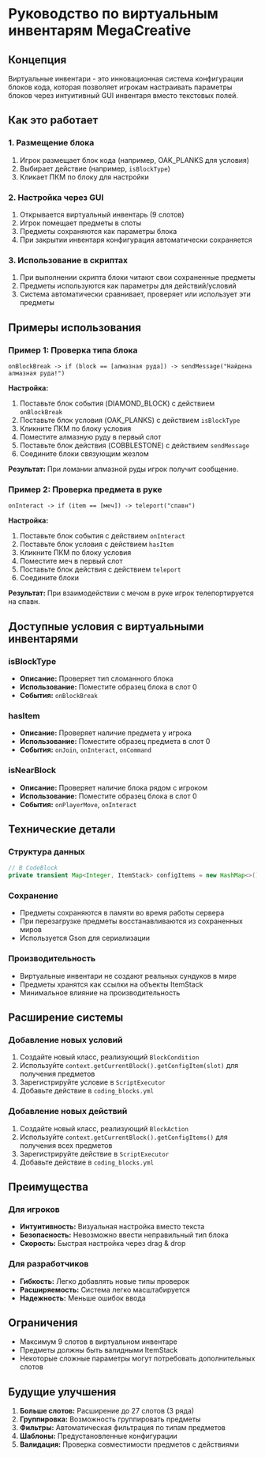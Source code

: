 # Руководство по виртуальным инвентарям MegaCreative

## Концепция

Виртуальные инвентари - это инновационная система конфигурации блоков кода, которая позволяет игрокам настраивать параметры блоков через интуитивный GUI инвентаря вместо текстовых полей.

## Как это работает

### 1. Размещение блока
1. Игрок размещает блок кода (например, OAK_PLANKS для условия)
2. Выбирает действие (например, `isBlockType`)
3. Кликает ПКМ по блоку для настройки

### 2. Настройка через GUI
1. Открывается виртуальный инвентарь (9 слотов)
2. Игрок помещает предметы в слоты
3. Предметы сохраняются как параметры блока
4. При закрытии инвентаря конфигурация автоматически сохраняется

### 3. Использование в скриптах
1. При выполнении скрипта блоки читают свои сохраненные предметы
2. Предметы используются как параметры для действий/условий
3. Система автоматически сравнивает, проверяет или использует эти предметы

## Примеры использования

### Пример 1: Проверка типа блока
```
onBlockBreak -> if (block == [алмазная руда]) -> sendMessage("Найдена алмазная руда!")
```

**Настройка:**
1. Поставьте блок события (DIAMOND_BLOCK) с действием `onBlockBreak`
2. Поставьте блок условия (OAK_PLANKS) с действием `isBlockType`
3. Кликните ПКМ по блоку условия
4. Поместите алмазную руду в первый слот
5. Поставьте блок действия (COBBLESTONE) с действием `sendMessage`
6. Соедините блоки связующим жезлом

**Результат:** При ломании алмазной руды игрок получит сообщение.

### Пример 2: Проверка предмета в руке
```
onInteract -> if (item == [меч]) -> teleport("спавн")
```

**Настройка:**
1. Поставьте блок события с действием `onInteract`
2. Поставьте блок условия с действием `hasItem`
3. Кликните ПКМ по блоку условия
4. Поместите меч в первый слот
5. Поставьте блок действия с действием `teleport`
6. Соедините блоки

**Результат:** При взаимодействии с мечом в руке игрок телепортируется на спавн.

## Доступные условия с виртуальными инвентарями

### isBlockType
- **Описание:** Проверяет тип сломанного блока
- **Использование:** Поместите образец блока в слот 0
- **События:** `onBlockBreak`

### hasItem
- **Описание:** Проверяет наличие предмета у игрока
- **Использование:** Поместите образец предмета в слот 0
- **События:** `onJoin`, `onInteract`, `onCommand`

### isNearBlock
- **Описание:** Проверяет наличие блока рядом с игроком
- **Использование:** Поместите образец блока в слот 0
- **События:** `onPlayerMove`, `onInteract`

## Технические детали

### Структура данных
```java
// В CodeBlock
private transient Map<Integer, ItemStack> configItems = new HashMap<>();
```

### Сохранение
- Предметы сохраняются в памяти во время работы сервера
- При перезагрузке предметы восстанавливаются из сохраненных миров
- Используется Gson для сериализации

### Производительность
- Виртуальные инвентари не создают реальных сундуков в мире
- Предметы хранятся как ссылки на объекты ItemStack
- Минимальное влияние на производительность

## Расширение системы

### Добавление новых условий
1. Создайте новый класс, реализующий `BlockCondition`
2. Используйте `context.getCurrentBlock().getConfigItem(slot)` для получения предметов
3. Зарегистрируйте условие в `ScriptExecutor`
4. Добавьте действие в `coding_blocks.yml`

### Добавление новых действий
1. Создайте новый класс, реализующий `BlockAction`
2. Используйте `context.getCurrentBlock().getConfigItems()` для получения всех предметов
3. Зарегистрируйте действие в `ScriptExecutor`
4. Добавьте действие в `coding_blocks.yml`

## Преимущества

### Для игроков
- **Интуитивность:** Визуальная настройка вместо текста
- **Безопасность:** Невозможно ввести неправильный тип блока
- **Скорость:** Быстрая настройка через drag & drop

### Для разработчиков
- **Гибкость:** Легко добавлять новые типы проверок
- **Расширяемость:** Система легко масштабируется
- **Надежность:** Меньше ошибок ввода

## Ограничения

- Максимум 9 слотов в виртуальном инвентаре
- Предметы должны быть валидными ItemStack
- Некоторые сложные параметры могут потребовать дополнительных слотов

## Будущие улучшения

1. **Больше слотов:** Расширение до 27 слотов (3 ряда)
2. **Группировка:** Возможность группировать предметы
3. **Фильтры:** Автоматическая фильтрация по типам предметов
4. **Шаблоны:** Предустановленные конфигурации
5. **Валидация:** Проверка совместимости предметов с действиями 